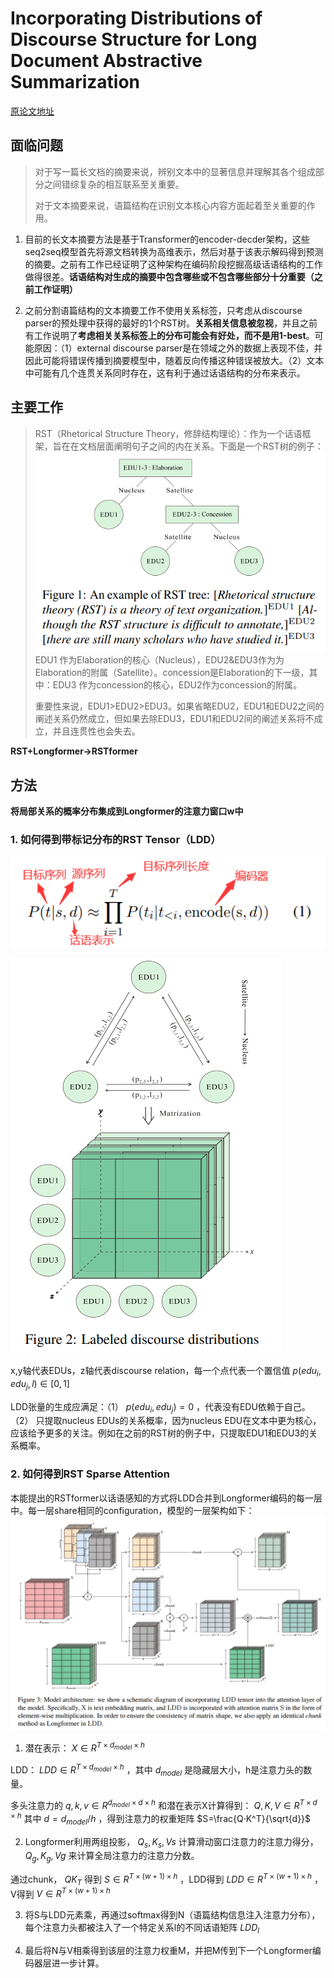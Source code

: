 # Incorporating Distributions of Discourse Structure for Long Document Abstractive Summarization

[原论文地址](https://aclanthology.org/2023.acl-long.306.pdf)

## 面临问题
> 对于写一篇长文档的摘要来说，辨别文本中的显著信息并理解其各个组成部分之间错综复杂的相互联系至关重要。
>
> 对于文本摘要来说，语篇结构在识别文本核心内容方面起着至关重要的作用。

1. 目前的长文本摘要方法是基于Transformer的encoder-decder架构，这些seq2seq模型首先将源文档转换为高维表示，然后对基于该表示解码得到预测的摘要。之前有工作已经证明了这种架构在编码阶段挖掘高级话语结构的工作做得很差。**话语结构对生成的摘要中包含哪些或不包含哪些部分十分重要（之前工作证明）**

2. 之前分割语篇结构的文本摘要工作不使用关系标签，只考虑从discourse parser的预处理中获得的最好的1个RST树。**关系相关信息被忽视**，并且之前有工作说明了**考虑相关关系标签上的分布可能会有好处，而不是用1-best**。可能原因：（1）external discourse parser是在领域之外的数据上表现不佳，并因此可能将错误传播到摘要模型中，随着反向传播这种错误被放大。（2）文本中可能有几个连贯关系同时存在，这有利于通过话语结构的分布来表示。

## 主要工作
> RST（Rhetorical Structure Theory，修辞结构理论）：作为一个话语框架，旨在在文档层面阐明句子之间的内在关系。下面是一个RST树的例子：
> ![image](1.png)
> EDU1 作为Elaboration的核心（Nucleus），EDU2&EDU3作为为Elaboration的附属（Satellite）。concession是Elaboration的下一级，其中：EDU3 作为concession的核心，EDU2作为concession的附属。
>
> 重要性来说，EDU1>EDU2>EDU3。如果省略EDU2，EDU1和EDU2之间的阐述关系仍然成立，但如果去除EDU3，EDU1和EDU2间的阐述关系将不成立，并且连贯性也会失去。

**RST+Longformer->RSTformer**

## 方法
**将局部关系的概率分布集成到Longformer的注意力窗口w中**
### 1. 如何得到带标记分布的RST Tensor（LDD）
![image](2.png)

![image](3.png)

x,y轴代表EDUs，z轴代表discourse relation，每一个点代表一个置信值
$p(edu_{i},edu_{j},l)∈[0,1]$

LDD张量的生成应满足：（1）
$p(edu_{i},edu_{j})=0$
，代表没有EDU依赖于自己。（2） 只提取nucleus EDUs的关系概率，因为nucleus EDU在文本中更为核心，应该给予更多的关注。例如在之前的RST树的例子中，只提取EDU1和EDU3的关系概率。

### 2. 如何得到RST Sparse Attention
本能提出的RSTformer以话语感知的方式将LDD合并到Longformer编码的每一层中。每一层share相同的configuration，模型的一层架构如下：
![image](4.png)
1. 潜在表示：
$X∈R^{T×d_{model}×h}$

LDD：
$LDD∈R^{T×d_{model}×h}$
，其中
$d_{model}$
是隐藏层大小，h是注意力头的数量。

多头注意力的
$q,k,v∈R^{d_{model}×d×h}$
和潜在表示X计算得到：
$Q,K,V∈R^{T×d×h}$
其中
$d=d_{model}/h$
，得到注意力的权重矩阵
$S=\frac{Q·K^T}{\sqrt{d}}$

2. Longformer利用两组投影，
$Q_{s},K_{s},V{s}$
计算滑动窗口注意力的注意力得分，
$Q_{g},K_{g},V{g}$
来计算全局注意力的注意力分数。

通过chunk，
$QK_{T}$
得到
$S∈R^{T×(w+1)×h}$
，LDD得到
$LDD∈R^{T×(w+1)×h}$
，V得到
$V∈R^{T×(w+1)×h}$

3. 将S与LDD元素乘，再通过softmax得到N（语篇结构信息注入注意力分布），每个注意力头都被注入了一个特定关系l的不同话语矩阵
$LDD_{l}$

4. 最后将N与V相乘得到该层的注意力权重M，并把M传到下一个Longformer编码器层进一步计算。


